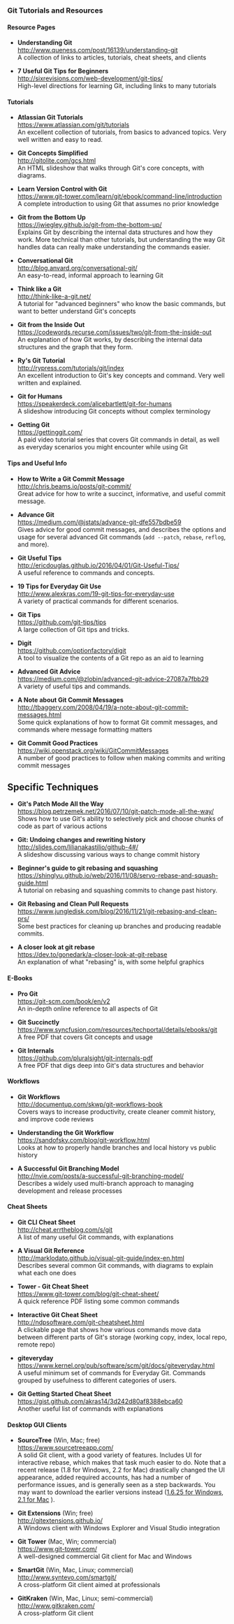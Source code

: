 ### Git Tutorials and Resources

#### Resource Pages

- **Understanding Git**  
  http://www.queness.com/post/16139/understanding-git  
  A collection of links to articles, tutorials, cheat sheets, and clients
  
- **7 Useful Git Tips for Beginners**  
  http://sixrevisions.com/web-development/git-tips/  
  High-level directions for learning Git, including links to many tutorials
  

#### Tutorials

- **Atlassian Git Tutorials**  
  https://www.atlassian.com/git/tutorials  
  An excellent collection of tutorials, from basics to advanced topics.  Very well written and easy to read.
  
- **Git Concepts Simplified**  
  http://gitolite.com/gcs.html  
  An HTML slideshow that walks through Git's core concepts, with diagrams.
  
- **Learn Version Control with Git**  
  https://www.git-tower.com/learn/git/ebook/command-line/introduction  
  A complete introduction to using Git that assumes no prior knowledge
  
- **Git from the Bottom Up**  
  https://jwiegley.github.io/git-from-the-bottom-up/  
  Explains Git by describing the internal data structures and how they work.  More technical than other tutorials, but understanding the way Git handles data can really make understanding the commands easier.
  
- **Conversational Git**  
  http://blog.anvard.org/conversational-git/  
  An easy-to-read, informal approach to learning Git
  
- **Think like a Git**  
  http://think-like-a-git.net/  
  A tutorial for "advanced beginners" who know the basic commands, but want to better understand Git's concepts
  
- **Git from the Inside Out**  
  https://codewords.recurse.com/issues/two/git-from-the-inside-out  
  An explanation of how Git works, by describing the internal data structures and the graph that they form.
  
- **Ry's Git Tutorial**  
  http://rypress.com/tutorials/git/index  
  An excellent introduction to Git's key concepts and command.  Very well written and explained.
  
- **Git for Humans**  
  https://speakerdeck.com/alicebartlett/git-for-humans  
  A slideshow introducing Git concepts without complex terminology
  
- **Getting Git**  
  https://gettinggit.com/  
  A paid video tutorial series that covers Git commands in detail, as well as everyday scenarios you might encounter while using Git

#### Tips and Useful Info

- **How to Write a Git Commit Message**  
  http://chris.beams.io/posts/git-commit/  
  Great advice for how to write a succinct, informative, and useful commit message.

- **Advance Git**  
  https://medium.com/@jstats/advance-git-dfe557bdbe59  
  Gives advice for good commit messages, and describes the options and usage for several advanced Git commands (`add --patch`, `rebase`, `reflog`, and more).
  
- **Git Useful Tips**  
  http://ericdouglas.github.io/2016/04/01/Git-Useful-Tips/  
  A useful reference to commands and concepts.
  
- **19 Tips for Everyday Git Use**  
  http://www.alexkras.com/19-git-tips-for-everyday-use  
  A variety of practical commands for different scenarios.
  
- **Git Tips**  
  https://github.com/git-tips/tips  
  A large collection of Git tips and tricks.
  
- **Digit**  
  https://github.com/optionfactory/digit  
  A tool to visualize the contents of a Git repo as an aid to learning
  
- **Advanced Git Advice**  
  https://medium.com/@zlobin/advanced-git-advice-27087a7fbb29  
  A variety of useful tips and commands.
  
- **A Note about Git Commit Messages**  
  http://tbaggery.com/2008/04/19/a-note-about-git-commit-messages.html  
  Some quick explanations of how to format Git commit messages, and commands where message formatting matters
  
- **Git Commit Good Practices**  
  https://wiki.openstack.org/wiki/GitCommitMessages  
  A number of good practices to follow when making commits and writing commit messages
  
## Specific Techniques
  
- **Git's Patch Mode All the Way**  
  https://blog.petrzemek.net/2016/07/10/git-patch-mode-all-the-way/  
  Shows how to use Git's ability to selectively pick and choose chunks of code as part of various actions

- **Git: Undoing changes and rewriting history**  
  http://slides.com/lilianakastilio/github-4#/  
  A slideshow discussing various ways to change commit history
  
- **Beginner's guide to git rebasing and squashing**  
  https://shinglyu.github.io/web/2016/11/08/servo-rebase-and-squash-guide.html  
  A tutorial on rebasing and squashing commits to change past history.
  
- **Git Rebasing and Clean Pull Requests**  
  https://www.jungledisk.com/blog/2016/11/21/git-rebasing-and-clean-prs/  
  Some best practices for cleaning up branches and producing readable commits.
  
- **A closer look at git rebase**  
  https://dev.to/gonedark/a-closer-look-at-git-rebase  
  An explanation of what "rebasing" is, with some helpful graphics


#### E-Books

- **Pro Git**  
  https://git-scm.com/book/en/v2  
  An in-depth online reference to all aspects of Git

- **Git Succinctly**  
  https://www.syncfusion.com/resources/techportal/details/ebooks/git  
  A free PDF that covers Git concepts and usage

- **Git Internals**  
  https://github.com/pluralsight/git-internals-pdf  
  A free PDF that digs deep into Git's data structures and behavior
  
  
#### Workflows

- **Git Workflows**  
  http://documentup.com/skwp/git-workflows-book  
  Covers ways to increase productivity, create cleaner commit history, and improve code reviews
  
- **Understanding the Git Workflow**  
  https://sandofsky.com/blog/git-workflow.html  
  Looks at how to properly handle branches and local history vs public history
  
- **A Successful Git Branching Model**  
  http://nvie.com/posts/a-successful-git-branching-model/  
  Describes a widely used multi-branch approach to managing development and release processes
  
  
#### Cheat Sheets

- **Git CLI Cheat Sheet**  
  http://cheat.errtheblog.com/s/git  
  A list of many useful Git commands, with explanations
  
- **A Visual Git Reference**  
  http://marklodato.github.io/visual-git-guide/index-en.html  
  Describes several common Git commands, with diagrams to explain what each one does
  
- **Tower - Git Cheat Sheet**  
  https://www.git-tower.com/blog/git-cheat-sheet/  
  A quick reference PDF listing some common commands
  
- **Interactive Git Cheat Sheet**  
  http://ndpsoftware.com/git-cheatsheet.html  
  A clickable page that shows how various commands move data between different parts of Git's storage (working copy, index, local repo, remote repo)
  
- **giteveryday**  
  https://www.kernel.org/pub/software/scm/git/docs/giteveryday.html  
  A useful minimum set of commands for Everyday Git.  Commands grouped by usefulness to different categories of users.
  
- **Git Getting Started Cheat Sheet**  
  https://gist.github.com/akras14/3d242d80af8388ebca60  
  Another useful list of commands with explanations

  
#### Desktop GUI Clients

- **SourceTree** (Win, Mac; free)  
  https://www.sourcetreeapp.com/  
  A solid Git client, with a good variety of features.  Includes UI for interactive rebase, which makes that task much easier to do.  Note that a recent release (1.8 for Windows, 2.2 for Mac) drastically changed the UI appearance, added required accounts, has had a number of performance issues, and is generally seen as a step backwards.  You may want to download the earlier versions instead ([1.6.25 for Windows](https://downloads.atlassian.com/software/sourcetree/windows/SourceTreeSetup_1.6.25.exe), [2.1 for Mac](https://downloads.atlassian.com/software/sourcetree/SourceTree_2.1.dmg) ).
  
- **Git Extensions** (Win; free)  
  http://gitextensions.github.io/  
  A Windows client with Windows Explorer and Visual Studio integration
  
- **Git Tower** (Mac, Win; commercial)  
  https://www.git-tower.com/  
  A well-designed commercial Git client for Mac and Windows
  
- **SmartGit** (Win, Mac, Linux; commercial)  
  http://www.syntevo.com/smartgit/  
  A cross-platform Git client aimed at professionals
  
- **GitKraken**  (Win, Mac, Linux; semi-commercial)  
  http://www.gitkraken.com/  
  A cross-platform Git client
